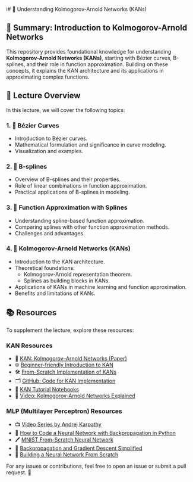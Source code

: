 i# 🌟 Understanding Kolmogorov-Arnold Networks (KANs)

## 📝 Summary: Introduction to Kolmogorov-Arnold Networks
This repository provides foundational knowledge for understanding **Kolmogorov-Arnold Networks (KANs)**, starting with Bézier curves, B-splines, and their role in function approximation. Building on these concepts, it explains the KAN architecture and its applications in approximating complex functions.

## 🎯 Lecture Overview
In this lecture, we will cover the following topics:

### 1. **🎨 Bézier Curves**
   - Introduction to Bézier curves.
   - Mathematical formulation and significance in curve modeling.
   - Visualization and examples.

### 2. **📐 B-splines**
   - Overview of B-splines and their properties.
   - Role of linear combinations in function approximation.
   - Practical applications of B-splines in modeling.

### 3. **🔧 Function Approximation with Splines**
   - Understanding spline-based function approximation.
   - Comparing splines with other function approximation methods.
   - Challenges and advantages.

### 4. **🚀 Kolmogorov-Arnold Networks (KANs)**
   - Introduction to the KAN architecture.
   - Theoretical foundations:
     - Kolmogorov-Arnold representation theorem.
     - Splines as building blocks in KANs.
   - Applications of KANs in machine learning and function approximation.
   - Benefits and limitations of KANs.

## 📚 Resources
To supplement the lecture, explore these resources:

### **KAN Resources**
- 📄 [KAN: Kolmogorov–Arnold Networks (Paper)](https://arxiv.org/pdf/2404.19756)
- 🌐 [Beginner-friendly Introduction to KAN](https://www.dailydoseofds.com/a-beginner-friendly-introduction-to-kolmogorov-arnold-networks-kan/)
- 🛠️ [From-Scratch Implementation of KANs](https://mlwithouttears.com/2024/05/15/a-from-scratch-implementation-of-kolmogorov-arnold-networks-kan/)
- 🗂️ [GitHub: Code for KAN Implementation](https://github.com/lollodealma/ml_without_tears/tree/master)
- 📘 [KAN Tutorial Notebooks](https://github.com/pg2455/KAN-Tutorial/tree/main)
- 🎥 [Video: Kolmogorov-Arnold Networks Explained](https://www.youtube.com/watch?v=-PFIkkwWdnM)

### **MLP (Multilayer Perceptron) Resources**
- 📺 [Video Series by Andrej Karpathy](https://www.youtube.com/watch?v=VMj-3S1tku0&list=PLAqhIrjkxbuWI23v9cThsA9GvCAUhRvKZ&index=1)
- 🧠 [How to Code a Neural Network with Backpropagation in Python](https://machinelearningmastery.com/implement-backpropagation-algorithm-scratch-python/)
- 🖊️ [MNIST From-Scratch Neural Network](https://github.com/t9nzin/mnist-from-scratch/blob/main/src/neural_network.py)
- 📖 [Backpropagation and Gradient Descent Simplified](https://www.pycodemates.com/2023/02/backpropagation-and-gradient-descent-simplified.html)
- 🔨 [Building a Neural Network From Scratch](https://www.pycodemates.com/2023/04/coding-a-neural-network-from-scratch-using-python.html)

For any issues or contributions, feel free to open an issue or submit a pull request. 🤝